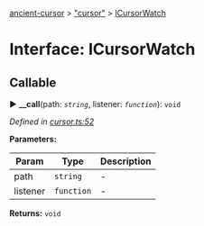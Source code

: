 [ancient-cursor](../README.md) > ["cursor"](../modules/_cursor_.md) > [ICursorWatch](../interfaces/_cursor_.icursorwatch.md)



# Interface: ICursorWatch

## Callable
► **__call**(path: *`string`*, listener: *`function`*): `void`



*Defined in [cursor.ts:52](https://github.com/AncientSouls/Cursor/blob/e099e34/src/lib/cursor.ts#L52)*



**Parameters:**

| Param | Type | Description |
| ------ | ------ | ------ |
| path | `string`   |  - |
| listener | `function`   |  - |





**Returns:** `void`





